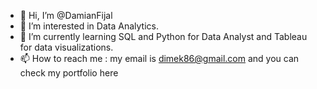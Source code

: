 - 👋 Hi, I’m @DamianFijal
- 👀 I’m interested in Data Analytics. 
- 🌱 I’m currently learning SQL and Python for Data Analyst and Tableau for data visualizations.
- 📫 How to reach me : my email is dimek86@gmail.com and you can check my portfolio here 

<!---
DamianFijal/DamianFijal is a ✨ special ✨ repository because its `README.md` (this file) appears on your GitHub profile.
You can click the Preview link to take a look at your changes.
--->
